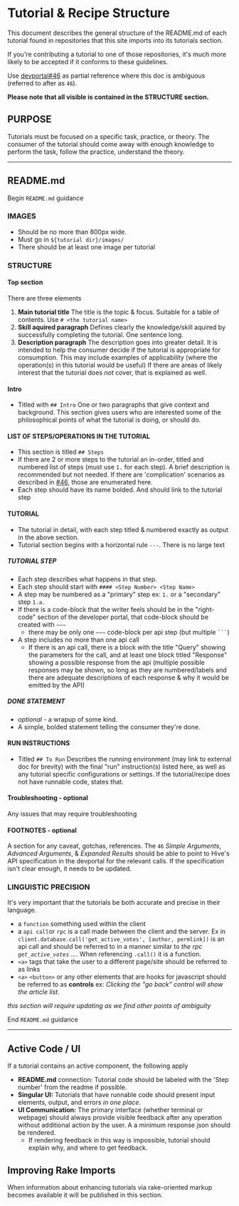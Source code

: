 # Tutorial & Recipe Structure

This document describes the general structure of the README.md of each tutorial found in repositories that this site imports into its tutorials section.

If you're contributing a tutorial to one of those repositories, it's much more likely to be accepted if it conforms to these guidelines.

Use [devportal#46](https://github.com/hive/devportal/issues/46) as partial reference where this doc is ambiguous (referred to after as `46`). 

**Please note that all visible is contained in the STRUCTURE section.**

## PURPOSE
Tutorials must be focused on a specific task, practice, or theory. The consumer of the tutorial should come away with enough knowledge to perform the task, follow the practice, understand the theory.

---

## README.md
Begin `README.md` guidance

### IMAGES
* Should be no more than 800px wide.
* Must go in `${tutorial dir}/images/`
* There should be at least one image per tutorial

### STRUCTURE

#### Top section
There are three elements
1. **Main tutorial title** The title is the topic & focus. Suitable for a table of contents. Use `# <the tutorial name>`
1. **Skill aquired paragraph** Defines clearly the knowledge/skill aquired by successfully 
    completing the tutorial. One sentence long. 
1. **Description paragraph** The description goes into greater detail. It is intended to 
    help the consumer decide if the tutorial is appropriate for consumption. This may 
    include examples of applicability (where the operation(s) in this tutorial would be 
    useful) If there are areas of likely interest that the tutorial does *not* cover, 
    that is explained as well.

#### Intro
* Titled with `## Intro` One  or two paragraphs that give context and background. This 
    section gives users who are interested some of the philosophical points of what the
    tutorial is doing, or should do.


#### LIST OF STEPS/OPERATIONS IN THE TUTORIAL
*   This section is titled `## Steps`
*   If there are 2 or more steps to the tutorial an in-order, 
    titled and numbered list of steps (must use `1.` for each step). 
    A brief description is recommended but not needed. If there are 
    'complication' scenarios as described in 
    [#46](https://github.com/hive/devportal/issues/46), those are enumerated here.
*   Each step should have its name bolded. And should link to the tutorial step


#### TUTORIAL
* The tutorial in detail, with each step titled & numbered exactly as output in the above section. 
* Tutorial section begins with a horizontal rule `---`. There is no large text



##### TUTORIAL STEP
* Each step describes what happens in that step. 
* Each step should start with `#### <Step Number> <Step Name>`
* A step may be numbered as a "primary" step ex: `1.` or a "secondary" step `1.a.`
* If there is a code-block that the writer feels should be in the "right-code" section of the 
    developer portal, that code-block should be created with `~~~`
    * there may be only one `~~~` code-block per api step (but multiple ` ``` `)
* A step includes no more than one api call 
    * If there is an api call, there is a block with the title "Query" showing 
        the parameters for the call, and at least one block titled "Response" 
        showing a possible response from the api (multiple possible responses may be 
        shown, so long as they are numbered/labels and there are adequate descriptions 
        of each response & why it would be emitted by the API)


##### DONE STATEMENT
* *optional* - a wrapup of some kind.
* A simple, bolded statement telling the consumer they're done.


#### RUN INSTRUCTIONS
* Titled `## To Run` Describes the running environment 
    (may link to external doc for brevity) with the final "run" instruction(s) 
    listed here, as well as any tutorial specific configurations or settings. 
    If the tutorial/recipe does not have runnable code, states that.


#### Troubleshooting - optional
Any issues that may require troubleshooting

#### FOOTNOTES - optional
A section for any caveat, gotchas, references. The `46` _Simple Arguments_, _Advanced Arguments_, & _Expanded Results_ should be able to point to Hive's API specification in the devportal for the relevant calls. If the specification isn't clear enough, it needs to be updated.


### LINGUISTIC PRECISION
It's very important that the tutorials be both accurate and precise in their language.
* a `function` something used within the client
* a `api call`or `rpc` is a call made between the client and the server. Ex in `client.database.call('get_active_votes', [author, permlink])` is an api call and should be referred to in a manner similar to _the rpc `get_active_votes` ..._. When referencing `.call()` it is a function.
* `<a>` tags that take the user to a different page/site should be referred to as links
* `<a>` `<button>` or any other elements that are hooks for javascript should be referred to as **controls** ex: _Clicking the "go back" control will show the article list_.

_this section will require updating as we find other points of ambiguity_


End `README.md` guidance

---

## Active Code / UI

If a tutorial contains an active component, the following apply

* **README.md** connection: Tutorial code should be labeled with the 'Step number' from the readme if possible.
* **Singular UI:** Tutorials that have runnable code should present input elements, output, and errors _in one place_.
* **UI Communication:** The primary interface (whether terminal or webpage) should always provide visible feedback after any operation without additional action by the user. 
    A a minimum response json should be rendered.
    * If rendering feedback in this way is impossible, tutorial should explain why, and where to get feedback.

## Improving Rake Imports

When information about enhancing tutorials via rake-oriented markup becomes available it will be published in this section. 